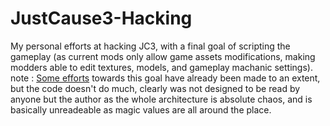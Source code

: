 # JustCause3-Hacking
My personal efforts at hacking JC3, with a final goal of scripting the gameplay (as current mods only allow game assets modifications, making modders able to edit textures, models, and gameplay machanic settings).   \
note : [Some efforts](https://github.com/aaronkirkham/jc3-console-thingy/tree/master) towards this goal have already been made to an extent, but the code doesn't do much, clearly was not designed to be read by anyone but the author as the whole architecture is absolute chaos, and is basically unreadeable as magic values are all around the place.

